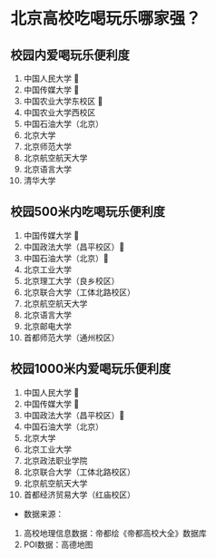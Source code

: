 # 北京高校吃喝玩乐哪家强？

## 校园内爱喝玩乐便利度
1. 中国人民大学 🚩
2. 中国传媒大学 🚩
3. 中国农业大学东校区 🚩
4. 中国农业大学西校区
5. 中国石油大学（北京）
6. 北京大学
7. 北京师范大学
8. 北京航空航天大学
9. 北京语言大学
10. 清华大学

## 校园500米内吃喝玩乐便利度
1. 中国传媒大学 🚩
2. 中国政法大学（昌平校区）🚩
3. 中国石油大学（北京）🚩
4. 北京工业大学
5. 北京理工大学（良乡校区）
6. 北京联合大学（工体北路校区）
7. 北京航空航天大学
8. 北京语言大学
9. 北京邮电大学
10. 首都师范大学（通州校区）

## 校园1000米内爱喝玩乐便利度
1. 中国人民大学 🚩
2. 中国传媒大学 🚩
3. 中国政法大学（昌平校区）🚩
4. 中国石油大学（北京）
5. 北京大学
6. 北京工业大学
7. 北京政法职业学院
8. 北京联合大学（工体北路校区）
9. 北京航空航天大学
10. 首都经济贸易大学（红庙校区）

- 数据来源：
1. 高校地理信息数据：帝都绘《帝都高校大全》数据库
2. POI数据：高德地图

